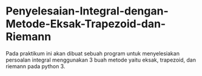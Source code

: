 # Penyelesaian-Integral-dengan-Metode-Eksak-Trapezoid-dan-Riemann
Pada praktikum ini akan dibuat sebuah program untuk menyelesiakan persoalan integral menggunakan 3 buah metode yaitu eksak, trapezoid, dan riemann pada python 3.
